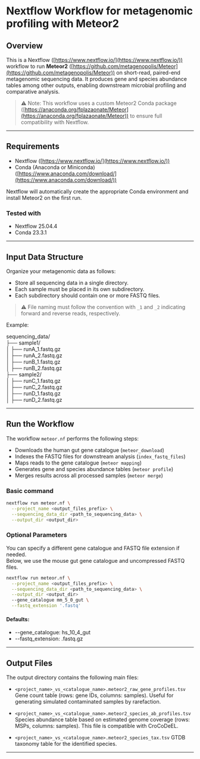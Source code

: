 
# Nextflow Workflow for metagenomic profiling with Meteor2

## Overview

This is a Nextflow ([https://www.nextflow.io/](https://www.nextflow.io/)) workflow to run **Meteor2** ([https://github.com/metagenopolis/Meteor](https://github.com/metagenopolis/Meteor)) on short-read, paired-end metagenomic sequencing data.
It produces gene and species abundance tables among other outputs, enabling downstream microbial profiling and comparative analysis.

> ⚠️ Note: This workflow uses a custom Meteor2 Conda package ([https://anaconda.org/fplazaonate/Meteor](https://anaconda.org/fplazaonate/Meteor)) to ensure full compatibility with Nextflow.

---

## Requirements

* Nextflow ([https://www.nextflow.io/](https://www.nextflow.io/))
* Conda (Anaconda or Miniconda) ([https://www.anaconda.com/download/](https://www.anaconda.com/download/))

Nextflow will automatically create the appropriate Conda environment and install Meteor2 on the first run.

### Tested with

* Nextflow 25.04.4
* Conda 23.3.1

---

## Input Data Structure

Organize your metagenomic data as follows:

* Store all sequencing data in a single directory.
* Each sample must be placed in its own subdirectory.
* Each subdirectory should contain one or more FASTQ files.

> ⚠️ File naming must follow the convention with `_1` and `_2` indicating forward and reverse reads, respectively.

Example:

sequencing\_data/  
├── sample1/  
│   ├── runA\_1.fastq.gz  
│   ├── runA\_2.fastq.gz  
│   ├── runB\_1.fastq.gz  
│   ├── runB\_2.fastq.gz  
├── sample2/  
│   ├── runC\_1.fastq.gz  
│   ├── runC\_2.fastq.gz  
│   ├── runD\_1.fastq.gz  
│   ├── runD\_2.fastq.gz

---

## Run the Workflow

The workflow `meteor.nf` performs the following steps:

* Downloads the human gut gene catalogue (`meteor_download`)
* Indexes the FASTQ files for downstream analysis (`index_fastq_files`)
* Maps reads to the gene catalogue (`meteor mapping`)
* Generates gene and species abundance tables (`meteor profile`)
* Merges results across all processed samples (`meteor merge`)

### Basic command

```bash
nextflow run meteor.nf \
  --project_name <output_files_prefix> \
  --sequencing_data_dir <path_to_sequencing_data> \
  --output_dir <output_dir>
 ```
### Optional Parameters

You can specify a different gene catalogue and FASTQ file extension if needed.  
Below, we use the mouse gut gene catalogue and uncompressed FASTQ files.

```bash
nextflow run meteor.nf \
  --project_name <output_files_prefix> \
  --sequencing_data_dir <path_to_sequencing_data> \
  --output_dir <output_dir>
  --gene_catalogue mm_5_0_gut \
  --fastq_extension '.fastq'
 ```

#### Defaults:

* \--gene\_catalogue: hs\_10\_4\_gut
* \--fastq\_extension: .fastq.gz

---

## Output Files

The output directory contains the following main files:

* `<project_name>_vs_<catalogue_name>.meteor2_raw_gene_profiles.tsv`
  Gene count table (rows: gene IDs, columns: samples). Useful for generating simulated contaminated samples by rarefaction.

* `<project_name>_vs_<catalogue_name>.meteor2_species_ab_profiles.tsv`
  Species abundance table based on estimated genome coverage (rows: MSPs, columns: samples). This file is compatible with CroCoDeEL.

* `<project_name>_vs_<catalogue_name>.meteor2_species_tax.tsv`
  GTDB taxonomy table for the identified species.

---

